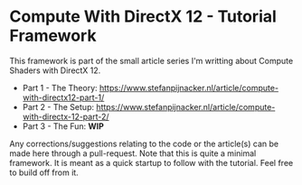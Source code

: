 # Compute With DirectX 12 - Tutorial Framework
This framework is part of the small article series I'm writting about Compute Shaders with DirectX 12.
- Part 1 - The Theory: https://www.stefanpijnacker.nl/article/compute-with-directx12-part-1/
- Part 2 - The Setup: https://www.stefanpijnacker.nl/article/compute-with-directx-12-part-2/
- Part 3 - The Fun: **WIP**

Any corrections/suggestions relating to the code or the article(s) can be made here through a pull-request.
Note that this is quite a minimal framework. It is meant as a quick startup to follow with the tutorial. 
Feel free to build off from it. 
